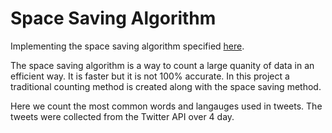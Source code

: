 # Space Saving Algorithm

Implementing the space saving algorithm specified [here](http://romania.amazon.com/techon/presentations/DataStreamsAlgorithms_FlorinManolache.pdf).

The space saving algorithm is a way to count a large quanity of data in an efficient way. It is faster but it is not 100% accurate. In this project a traditional counting method is created along with the space saving method. 

Here we count the most common words and langauges used in tweets. The tweets were collected from the Twitter API over 4 day. 
